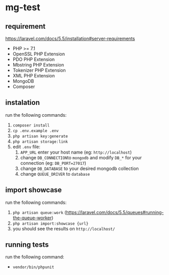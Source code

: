 # mg-test
## requirement
https://laravel.com/docs/5.5/installation#server-requirements
- PHP >= 7.1
- OpenSSL PHP Extension
- PDO PHP Extension
- Mbstring PHP Extension
- Tokenizer PHP Extension
- XML PHP Extension
- MongoDB
- Composer

## instalation
run the following commands:

1. `composer install`
1. `cp .env.example .env`
1. `php artisan key:generate`
1. `php artisan storage:link`
1. edit `.env` file:
    1. `APP_URL` enter your host name (eg: `http://localhost`)
    1. change `DB_CONNECTION`to `mongodb` and modify `DB_*` for your connection (eg: `DB_PORT=27017`)
    1. change `DB_DATABASE` to your desired mongodb collection
    1. change `QUEUE_DRIVER` to `database`

## import showcase
run the following commands:

1. `php artisan queue:work` (https://laravel.com/docs/5.5/queues#running-the-queue-worker)
1. `php artisan import:showcase {url}`
1. you should see the results on `http://localhost/`

## running tests
run the following command:

- `vendor/bin/phpunit`